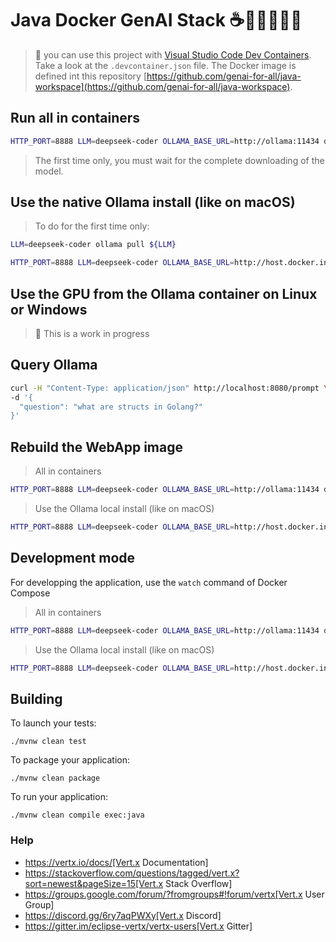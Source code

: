# Java Docker GenAI Stack ☕️🐳🤖🦜🔗🦙

> 👋 you can use this project with [Visual Studio Code Dev Containers](https://code.visualstudio.com/docs/devcontainers/containers). Take a look at the `.devcontainer.json` file. The Docker image is defined int this repository [https://github.com/genai-for-all/java-workspace](https://github.com/genai-for-all/java-workspace).

## Run all in containers

```bash
HTTP_PORT=8888 LLM=deepseek-coder OLLAMA_BASE_URL=http://ollama:11434 docker compose --profile container up
```
> The first time only, you must wait for the complete downloading of the model.

## Use the native Ollama install (like on macOS)

> To do for the first time only:
```bash
LLM=deepseek-coder ollama pull ${LLM}
```

```bash
HTTP_PORT=8888 LLM=deepseek-coder OLLAMA_BASE_URL=http://host.docker.internal:11434 docker compose --profile webapp up
```

## Use the GPU from the Ollama container on Linux or Windows

> 🚧 This is a work in progress

## Query Ollama

```bash
curl -H "Content-Type: application/json" http://localhost:8080/prompt \
-d '{
  "question": "what are structs in Golang?"
}'
```

## Rebuild the WebApp image

> All in containers
```bash
HTTP_PORT=8888 LLM=deepseek-coder OLLAMA_BASE_URL=http://ollama:11434 docker compose --profile container up --build
```

> Use the Ollama local install (like on macOS)
```bash
HTTP_PORT=8888 LLM=deepseek-coder OLLAMA_BASE_URL=http://host.docker.internal:11434 docker compose --profile webapp up --build
```

## Development mode

For developping the application, use the `watch` command of Docker Compose

> All in containers
```bash
HTTP_PORT=8888 LLM=deepseek-coder OLLAMA_BASE_URL=http://ollama:11434 docker compose --profile container watch
```
> Use the Ollama local install (like on macOS)
```bash
HTTP_PORT=8888 LLM=deepseek-coder OLLAMA_BASE_URL=http://host.docker.internal:11434 docker compose --profile webapp watch
```


## Building

To launch your tests:
```
./mvnw clean test
```

To package your application:
```
./mvnw clean package
```

To run your application:
```
./mvnw clean compile exec:java
```

### Help

* https://vertx.io/docs/[Vert.x Documentation]
* https://stackoverflow.com/questions/tagged/vert.x?sort=newest&pageSize=15[Vert.x Stack Overflow]
* https://groups.google.com/forum/?fromgroups#!forum/vertx[Vert.x User Group]
* https://discord.gg/6ry7aqPWXy[Vert.x Discord]
* https://gitter.im/eclipse-vertx/vertx-users[Vert.x Gitter]




